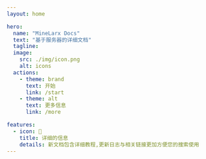 ```yaml
---
layout: home

hero:
  name: "MineLarx Docs"
  text: "基于服务器的详细文档"
  tagline:
  image:
    src: ./img/icon.png
    alt: icons 
  actions:
    - theme: brand
      text: 开始
      link: /start
    - theme: alt
      text: 更多信息
      link: /more

features:
  - icon: 🧐
    title: 详细的信息
    details: 新文档包含详细教程,更新日志与相关链接更加方便您的搜索使用
---
```


